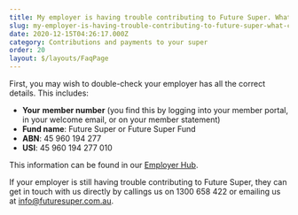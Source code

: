 ```yaml
---
title: My employer is having trouble contributing to Future Super. What can I do?
slug: my-employer-is-having-trouble-contributing-to-future-super-what-can-i-do
date: 2020-12-15T04:26:17.000Z
category: Contributions and payments to your super
order: 20
layout: $/layouts/FaqPage
---
```


First, you may wish to double-check your employer has all the correct details. This includes:

- **Your** **member number** (you find this by logging into your member portal, in your welcome email, or on your member statement)
- **Fund name**: Future Super or Future Super Fund
- **ABN**: 45 960 194 277
- **USI**: 45 960 194 277 010

This information can be found in our [Employer Hub](https://www.futuresuper.com.au/employers).

If your employer is still having trouble contributing to Future Super, they can get in touch with us directly by callings us on 1300 658 422 or emailing us at [info@futuresuper.com.au](mailto:info@futuresuper.com.au).

